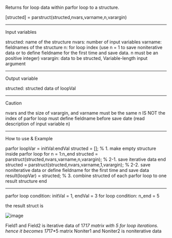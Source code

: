 Returns for loop data within parfor loop to a structure.

[structed] = parstruct(structed,nvars,varname,n,varargin)

-----
Input variables

structed: name of the structure
nvars: number of input variables
varname: fieldnames of the structure
n: for loop index (use n = 1 to save noniterative data or to define fieldname for the first time and save data. n must be an positive integer)
varargin: data to be structed, Variable-length input argument

-----
Output variable

structed: structed data of loopVal

-----
Caution

nvars and the size of varargin, and varname must be the same
n IS NOT the index of parfor loop
must define fieldname before save date (read description of input variable n)

-----
How to use & Example

parfor loopVar = initVal:endVal
    structed = [];                                                % 1. make empty structure inside parfor loop
    for n = 1:n_end
        structed = parstruct(structed,nvars,varname,n,varargin);  % 2-1. save iterative data
    end
    structed = parstruct(structed,nvars,varname,1,varargin);      % 2-2. save noniterative data or define fieldname for the first time and save data
    result(loopVar) = structed;                                   % 3. combine structed of each parfor loop to one result structure
end

-----
parfor loop condition: initVal = 1, endVal = 3
for loop condition: n_end = 5

the result struct is 

![image](https://user-images.githubusercontent.com/106311219/175456626-dc1a1b8f-a1a4-4fd3-9b22-6593109f17d0.png)

Field1 and Field2 is iterative data of 17*17 matrix with 5 for loop iterations. hence it becomes 17*17*5 matrix
Noniter1 and Noniter2 is noniterative data
